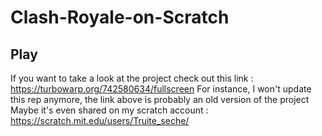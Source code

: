 # Clash-Royale-on-Scratch
## Play
If you want to take a look at the project check out this link : https://turbowarp.org/742580634/fullscreen
For instance, I won't update this rep anymore, the link above is probably an old version of the project<br>
Maybe it's even shared on my scratch account : https://scratch.mit.edu/users/Truite_seche/

